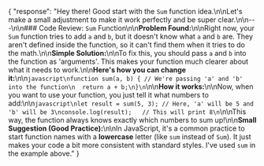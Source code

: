 
<!-- ya respons aya ha AI ka jb user na code diya ha to ya respnse diya ha AI na  -->


{
    "response": "Hey there! Good start with the `Sum` function idea.\n\nLet's make a small adjustment to make it work perfectly and be super clear.\n\n---\n\n### Code Review: `Sum` Function\n\n**Problem Found:**\n\nRight now, your `Sum` function tries to add `a` and `b`, but it doesn't know what `a` and `b` are. They aren't defined inside the function, so it can't find them when it tries to do the math.\n\n**Simple Solution:**\n\nTo fix this, you should pass `a` and `b` into the function as 'arguments'. This makes your function much clearer about what it needs to work.\n\n**Here's how you can change it:**\n\n```javascript\nfunction sum(a, b) { // We're passing 'a' and 'b' into the function\n  return a + b;\n}\n```\n\n**How it works:**\n\nNow, when you want to use your function, you just tell it what numbers to add:\n\n```javascript\nlet result = sum(5, 3); // Here, 'a' will be 5 and 'b' will be 3\nconsole.log(result);   // This will print 8\n```\n\nThis way, the function always knows exactly which numbers to sum up!\n\n**Small Suggestion (Good Practice):**\n\nIn JavaScript, it's a common practice to start function names with a **lowercase** letter (like `sum` instead of `Sum`). It just makes your code a bit more consistent with standard styles. I've used `sum` in the example above."
}